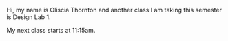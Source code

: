 Hi, my name is Oliscia Thornton and another class I am taking this semester is Design Lab 1.

My next class starts at 11:15am.